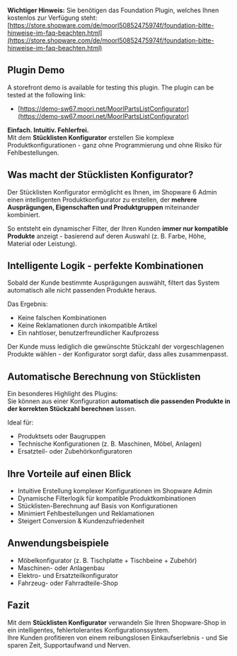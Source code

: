 **Wichtiger Hinweis:** Sie benötigen das Foundation Plugin, welches Ihnen kostenlos zur Verfügung steht: [https://store.shopware.com/de/moorl50852475974f/foundation-bitte-hinweise-im-faq-beachten.html](https://store.shopware.com/de/moorl50852475974f/foundation-bitte-hinweise-im-faq-beachten.html)


## Plugin Demo

A storefront demo is available for testing this plugin. The plugin can be tested at the following link:

- [https://demo-sw67.moori.net/MoorlPartsListConfigurator](https://demo-sw67.moori.net/MoorlPartsListConfigurator)


**Einfach. Intuitiv. Fehlerfrei.**  
Mit dem **Stücklisten Konfigurator** erstellen Sie komplexe Produktkonfigurationen - ganz ohne Programmierung und ohne Risiko für Fehlbestellungen.

## Was macht der Stücklisten Konfigurator?

Der Stücklisten Konfigurator ermöglicht es Ihnen, im Shopware 6 Admin einen intelligenten Produktkonfigurator zu erstellen, der **mehrere Ausprägungen, Eigenschaften und Produktgruppen** miteinander kombiniert.

So entsteht ein dynamischer Filter, der Ihren Kunden **immer nur kompatible Produkte** anzeigt - basierend auf deren Auswahl (z. B. Farbe, Höhe, Material oder Leistung).

## Intelligente Logik - perfekte Kombinationen

Sobald der Kunde bestimmte Ausprägungen auswählt, filtert das System automatisch alle nicht passenden Produkte heraus.

Das Ergebnis:
- Keine falschen Kombinationen
- Keine Reklamationen durch inkompatible Artikel
- Ein nahtloser, benutzerfreundlicher Kaufprozess

Der Kunde muss lediglich die gewünschte Stückzahl der vorgeschlagenen Produkte wählen - der Konfigurator sorgt dafür, dass alles zusammenpasst.

## Automatische Berechnung von Stücklisten

Ein besonderes Highlight des Plugins:  
Sie können aus einer Konfiguration **automatisch die passenden Produkte in der korrekten Stückzahl berechnen** lassen.

Ideal für:
- Produktsets oder Baugruppen
- Technische Konfigurationen (z. B. Maschinen, Möbel, Anlagen)
- Ersatzteil- oder Zubehörkonfiguratoren

## Ihre Vorteile auf einen Blick

- Intuitive Erstellung komplexer Konfigurationen im Shopware Admin
- Dynamische Filterlogik für kompatible Produktkombinationen
- Stücklisten-Berechnung auf Basis von Konfigurationen
- Minimiert Fehlbestellungen und Reklamationen
- Steigert Conversion & Kundenzufriedenheit

## Anwendungsbeispiele

- Möbelkonfigurator (z. B. Tischplatte + Tischbeine + Zubehör)
- Maschinen- oder Anlagenbau
- Elektro- und Ersatzteilkonfigurator
- Fahrzeug- oder Fahrradteile-Shop

## Fazit

Mit dem **Stücklisten Konfigurator** verwandeln Sie Ihren Shopware-Shop in ein intelligentes, fehlertolerantes Konfigurationssystem.  
Ihre Kunden profitieren von einem reibungslosen Einkaufserlebnis - und Sie sparen Zeit, Supportaufwand und Nerven.
